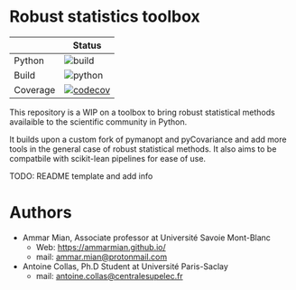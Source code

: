 # Robust statistics toolbox

|          | Status |
|----------|--------|
| Python   | ![build](https://img.shields.io/badge/build-passing-red?style=for-the-badge) |
| Build    | ![python](https://img.shields.io/badge/python-%3E3.7-blue?style=for-the-badge) |
| Coverage | [![codecov](https://codecov.io/gh/AmmarMian/robuststats/branch/main/graph/badge.svg?token=EW5N63WRN6)](https://codecov.io/gh/AmmarMian/robuststats) |


This repository is a WIP on a toolbox to bring robust statistical methods availaible to the scientific community in Python.

It builds upon a custom fork of pymanopt and pyCovariance and add more tools in the general case of robust statistical methods. It also aims to be compatbile with scikit-lean pipelines for ease of use.

TODO: README template and add info

# Authors

* Ammar Mian, Associate professor at Université Savoie Mont-Blanc
   * Web: https://ammarmian.github.io/
   * mail: ammar.mian@protonmail.com
* Antoine Collas, Ph.D Student at Université Paris-Saclay
   * mail: antoine.collas@centralesupelec.fr

